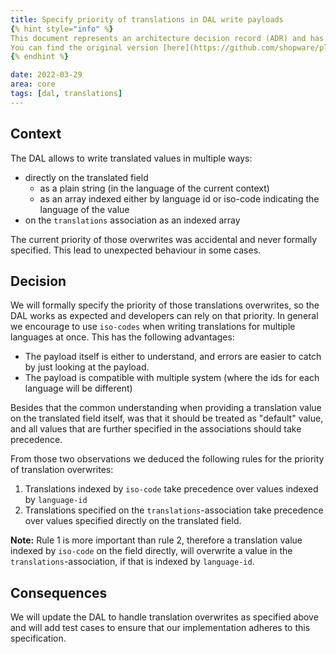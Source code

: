 ```yaml
---
title: Specify priority of translations in DAL write payloads
{% hint style="info" %}
This document represents an architecture decision record (ADR) and has been mirrored from the ADR section in our Shopware 6 repository.
You can find the original version [here](https://github.com/shopware/platform/blob/trunk/adr/2022-03-29-specify-priority-of-translations-in-dal-write-payloads.md)
{% endhint %}

date: 2022-03-29
area: core
tags: [dal, translations]
---
```


## Context

The DAL allows to write translated values in multiple ways:
* directly on the translated field
  * as a plain string (in the language of the current context)
  * as an array indexed either by language id or iso-code indicating the language of the value
* on the `translations` association as an indexed array

The current priority of those overwrites was accidental and never formally specified.
This lead to unexpected behaviour in some cases.

## Decision

We will formally specify the priority of those translations overwrites, so the DAL works as expected and developers can rely on that priority.
In general we encourage to use `iso-codes` when writing translations for multiple languages at once.
This has the following advantages:
* The payload itself is either to understand, and errors are easier to catch by just looking at the payload.
* The payload is compatible with multiple system (where the ids for each language will be different)

Besides that the common understanding when providing a translation value on the translated field itself,
was that it should be treated as "default" value, and all values that are further specified in the associations should take precedence.

From those two observations we deduced the following rules for the priority of translation overwrites:
1. Translations indexed by `iso-code` take precedence over values indexed by `language-id`
2. Translations specified on the `translations`-association take precedence over values specified directly on the translated field.

**Note:** Rule 1 is more important than rule 2, therefore a translation value indexed by `iso-code` on the field directly, 
will overwrite a value in the `translations`-association, if that is indexed by `language-id`.

## Consequences

We will update the DAL to handle translation overwrites as specified above 
and will add test cases to ensure that our implementation adheres to this specification.
